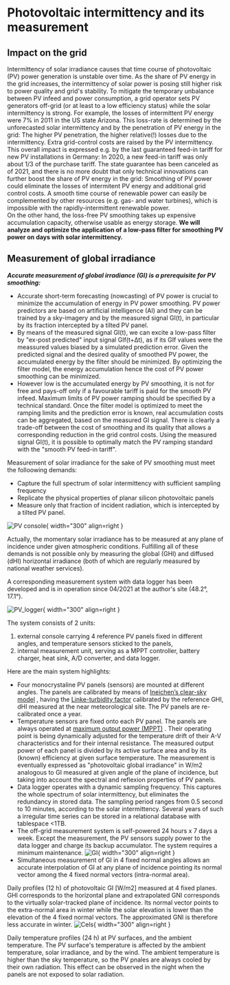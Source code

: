# Photovoltaic intermittency and its measurement
## Impact on the grid
Intermittency of solar irradiance causes that time course of photovoltaic (PV) power generation is unstable over time. As the share of PV energy in the grid increases, the intermittency of solar power is posing still higher risk to power quality and grid's stability. To mitigate the temporary unbalance between PV infeed and power consumption, a grid operator sets PV generators off-grid (or at least to a low efficiency status) while the solar intermittency is strong. For example, the losses of intermittent PV energy were 7% in 2011 in the US state Arizona. This loss-rate is determined by the unforecasted solar intermittency and by the penetration of PV energy in the grid: The higher PV penetration, the higher relative(!) losses due to the intermittency. Extra grid-control costs are raised by the PV intermittency. This overall impact is expressed e.g. by the last guaranteed feed-in tariff for new PV installations in Germany: In 2020, a new feed-in tariff was only about 1/3 of the purchase tariff. The state guarantee has been canceled as of 2021, and there is no more doubt that only technical innovations can further boost the share of PV energy in the grid: Smoothing of PV power could eliminate the losses of intermitent PV energy and additional grid control costs. A smooth time course of renewable power can easily be complemented by other resources (e.g. gas- and water turbines), which is impossible with the rapidly-intermittent renewable power.  
On the other hand, the loss-free PV smoothing takes up expensive accumulation capacity, otherwise usable as energy storage. **We will analyze and optimize the application of a low-pass filter for smoothing PV power on days with solar intermittency.**

## Measurement of global irradiance
***Accurate measurement of global irradiance (GI) is a prerequisite for PV smoothing:***  

* Accurate short-term forecasting (nowcasting) of PV power is crucial to minimize the accumulation of energy in PV power smoothing. PV power predictors are based on artificial intelligence (AI) and they can be trained by a sky-imagery and by the measured signal GI(t), in particular by its fraction intercepted by a tilted PV panel.
* By means of the measured signal GI(t), we can excite a low-pass filter by "ex-post predicted" input signal GIf(t+Δt), as if its GIf values were the meassured values biased by a simulated prediction error. Given the predicted signal and the desired quality of smoothed PV power, the accumulated energy by the filter should be minimized. By optimizing the filter model, the energy accumulation hence the cost of PV power smoothing can be minimized.
* However low is the accumulated energy by PV smoothing, it is not for free and pays-off only if a favourable tariff is paid for the smooth PV infeed. Maximum limits of PV power ramping should be specified by a technical standard. Once the filter model is optimized to meet the ramping limits and the prediction error is known, real accumulation costs can be aggregated, based on the measured GI signal. There is clearly a trade-off between the cost of smoothing and its quality that allows a corresponding reduction in the grid control costs. Using the measured signal GI(t), it is possible to optimally match the PV ramping standard with the "smooth PV feed-in tariff".

Measurement of solar irradiance for the sake of PV smoothing must meet the folloowing demands:

- Capture the full spectrum of solar intermittency with sufficient sampling frequency
- Replicate the physical properties of planar silicon photovoltaic panels
- Measure only that fraction of incident radiation, which is intercepted by a tilted PV panel. 

![PV console](img/PV_Panels.JPG){ width="300"  align=right }

Actually, the momentary solar irradiance has to be measured at any plane of incidence under given atmospheric conditions. Fulfilling all of these demands is not possible only by measuring the global (GHI) and diffused (dHI) horizontal irradiance (both of which are regularly measured by national weather services).

A corresponding measurement system with data logger has been developed and is in operation since 04/2021 at the author's site (48.2°, 17.1°).

![PV_logger](img/PV_Logger.JPG){ width="300"  align=right }

 The system consists of 2 units:

1. external console carrying 4 reference PV panels fixed in different angles, and temperature sensors sticked to the panels,
2. internal measurement unit, serving as a MPPT controller, battery charger, heat sink, A/D converter, and data logger.

Here are the main system highlights:

* Four monocrystaline PV panels (sensors) are mounted at different angles. The panels are calibrated by means of 
[Ineichen’s clear-sky model](https://pvlib-python.readthedocs.io/en/v0.4.3/generated/pvlib.clearsky.ineichen.html)
, having the 
[Linke-turbidity factor](https://glossary.ametsoc.org/wiki/Linke_turbidity_factor)
 calibrated by the reference GHI, dHI measured at the near meteorological site. The PV panels are re-calibrated once a year.
* Temperature sensors are fixed onto each PV panel. The panels are always operated at 
[maximum output power (MPPT)](https://www.leonics.com/support/article2_14j/articles2_14j_en.php)
. Their operating point is being dynamically adjusted for the temperature drift of their A-V characteristics and for their internal resistance. The measured output power of each panel is divided by its active surface area and by its (known) efficiency at given surface temperature. The measurement is eventually expressed as "photovoltaic global irradiance" in W/m2 analogous to GI measured at given angle of the plane of incidence, but taking into account the spectral and reflexion properties of PV panels.
* Data logger operates with a dynamic sampling frequency. This captures the whole spectrum of solar intermittency, but eliminates the redundancy in stored data. The sampling period ranges from 0.5 second to 10 minutes, according to the solar intermittency. Several years of such a irregular time series can be stored in a relational database with tablespace <1TB.
* The off-grid measurement system is self-powered 24 hours x 7 days a week. Except the measurement, the PV sensors supply power to the data logger and charge its backup accumulator. The system requires a minimum maintenance.
![GI](img/GI.2022-01-15.png){ width="300"  align=right }
* Simultaneous measurement of GI in 4 fixed normal angles allows an accurate interpolation of GI at any plane of incidence pointing its normal vector among the 4 fixed normal vectors (intra-normal area).

Daily profiles (12 h) of photovoltaic GI [W/m2] measured at 4 fixed planes. GHI corresponds to the horizontal plane and extrapolated GNI corresponds to the virtually solar-tracked plane of incidence. Its normal vector points to the extra-normal area in winter while the solar elevation is lower than the elevation of the 4 fixed normal vectors. The approximated GNI is therefore less accurate in winter.
![Cels](img/Cels.2022-01-15.png){ width="300"  align=right }

Daily temperature profiles (24 h) at PV surfaces, and the ambient temperature. The PV surface's temperature is affected by the ambient temperature, solar irradiance, and by the wind. The ambient temperature is higher than the sky temperature, so the PV pnales are always cooled by their own radiation. This effect can be observed in the night when the panels are not exposed to solar radiation.

